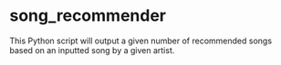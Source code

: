 # song_recommender
This Python script will output a given number of recommended songs based on an inputted song by a given artist. 
